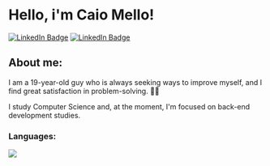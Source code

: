 # Hello, i'm Caio Mello!

[![LinkedIn Badge](https://img.shields.io/badge/LinkedIn-0077B5?style=for-the-badge&logo=linkedin&logoColor=white&link=https://www.linkedin.com/in/caiogmello)](https://www.linkedin.com/in/caiogmello/)
[![LinkedIn Badge](https://img.shields.io/badge/Instagram-E4405F?style=for-the-badge&logo=instagram&logoColor=white&link=https://instagram.com/caiomellog)](https://instagram.com/caiomellog)

## About me:

I am a 19-year-old guy who is always seeking ways to improve myself, and I find great satisfaction in problem-solving. 💪🏻

I study Computer Science and, at the moment, I'm focused on back-end development studies.

### Languages:

<img src="{https://img.shields.io/badge/Java-B22222?style=for-the-badge&logo=openjdk&logoColor=white}" />

